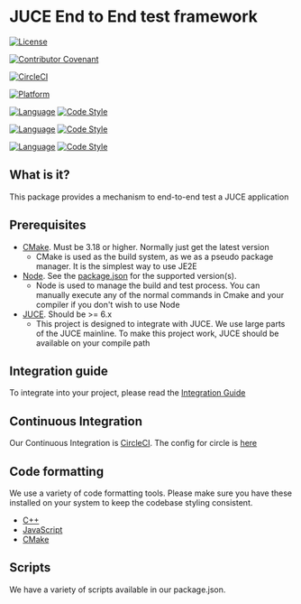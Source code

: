 # JUCE End to End test framework

[![License](https://img.shields.io/badge/License-Apache%202.0-blue.svg)](https://opensource.org/licenses/Apache-2.0)

[![Contributor Covenant](https://img.shields.io/badge/Contributor%20Covenant-2.1-4baaaa.svg)](CODE_OF_CONDUCT.md)

[![CircleCI](https://dl.circleci.com/status-badge/img/gh/FocusriteGroup/juce-end-to-end/tree/main.svg?style=shield)](https://dl.circleci.com/status-badge/redirect/gh/FocusriteGroup/juce-end-to-end/tree/main)

[![Platform](https://img.shields.io/static/v1?label=Platform&message=macOS%20%7C%20windows&color=pink&style=flat)](./documentation/building.md)

[![Language](https://img.shields.io/static/v1?label=Language&message=C%2B%2B&color=orange&style=flat)](./documentation/building.md)
[![Code Style](https://img.shields.io/static/v1?label=Code%20Style&message=Clang%20Format&color=pink&style=flat)](https://clang.llvm.org/docs/ClangFormat.html)

[![Language](https://img.shields.io/static/v1?label=Language&message=TypeScript&color=orange&style=flat)](./documentation/building.md)
[![Code Style](https://img.shields.io/static/v1?label=Code%20Style&message=Prettier&color=pink&style=flat)](https://prettier.io)

[![Language](https://img.shields.io/static/v1?label=Language&message=CMake&color=orange&style=flat)](https://www.cmake.org)
[![Code Style](https://img.shields.io/static/v1?label=Code%20Style&message=CMake%20Format&color=pink&style=flat)](https://github.com/cheshirekow/cmake_format)

## What is it?

This package provides a mechanism to end-to-end test a JUCE application

## Prerequisites

- [CMake](https://www.cmake.org). Must be 3.18 or higher. Normally just get the latest version
  - CMake is used as the build system, as we as a pseudo package manager. It is the simplest way to use JE2E
- [Node](https://nodejs.org/en/). See the [package.json](./package.json) for the supported version(s).
  - Node is used to manage the build and test process. You can manually execute any of the normal commands in Cmake and your compiler if you don't wish to use Node
- [JUCE](https://juce.com). Should be >= 6.x
  - This project is designed to integrate with JUCE. We use large parts of the JUCE mainline. To make this project work, JUCE should be available on your compile path

## Integration guide

To integrate into your project, please read the [Integration Guide](./documentation/integration-guide.md)

## Continuous Integration

Our Continuous Integration is [CircleCI](https://www.circleci.com). The config for circle is [here](./.circleci/config.yml)

## Code formatting

We use a variety of code formatting tools. Please make sure you have these installed on your system to keep the codebase styling consistent.

- [C++](./documentation/cplusplus.md)
- [JavaScript](./documentation/javascript.md)
- [CMake](./documentation/cmake.md)

## Scripts

We have a variety of scripts available in our package.json.
